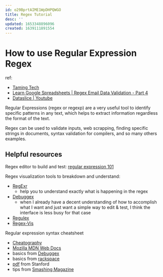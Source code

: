 ```yaml
---
id: o29BprtAIME1WpDHPQWGO
title: Regex Tutorial
desc: ''
updated: 1653348896096
created: 1639111891554
---
```

# How to use Regular Expression Regex

ref: 
- [Taming Tech](https://www.youtube.com/watch?v=BxwCbPdGhzs)
- [Learn Google Spreadsheets | Regex Email Data Validation - Part 4](https://www.youtube.com/watch?v=Q_gtj9F5DnA)
- [Dataslice | Youtube](https://www.youtube.com/watch?v=jCAyQ7C71m4)

Regular Expressions (regex or regexp) are a very useful tool to identify specific patterns in any text, which helps to extract information regardless the format of the text.

Regex can be used to validate inputs, web scrapping, finding specific strings in documents, syntax validation for compilers, and so many others examples.

## Helpful resources

Regex editor to build and test: [regular expression 101](https://regex101.com/)

Regex visualization tools to breakdown and understand:
- [RegExr](https://regexr.com/)
  - help you to understand exactly what is happening in the regex
- [Debuggex](https://www.debuggex.com/)
  - when I already have a decent understanding of how to accomplish what I want and just want a simple way to edit & test, I think the interface is less busy for that case
- [Regulex](https://github.com/CJex/regulex)
- [Regex-Vis](https://regex-vis.com/?r=%5E%28%28%5BhH%5Dacker%29%5B+%5D%3F%28%5BnN%5Dews%7Cnewsletter%29%29%24)

Regular expression syntax cheatsheet
- [Cheatography](https://cheatography.com/davechild/cheat-sheets/regular-expressions/)
- [Mozilla MDN Web Docs](https://developer.mozilla.org/en-US/docs/Web/JavaScript/Guide/Regular_Expressions/Cheatsheet)
- basics from [Debuggex](https://www.debuggex.com/cheatsheet/regex/python)
- basics from [rackspace](https://docs.rackspace.com/support/how-to/regex-cheat-sheet-basics/)
- [pdf](http://stanford.edu/~wpmarble/webscraping_tutorial/regex_cheatsheet.pdf) from Stanford
- tips from [Smashing Magazine](https://www.smashingmagazine.com/2009/05/introduction-to-advanced-regular-expressions/)